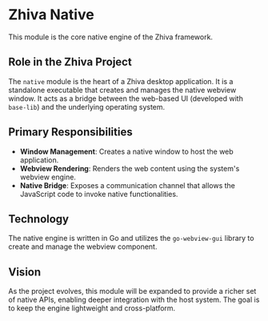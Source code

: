 # Zhiva Native

This module is the core native engine of the Zhiva framework.

## Role in the Zhiva Project

The `native` module is the heart of a Zhiva desktop application. It is a standalone executable that creates and manages the native webview window. It acts as a bridge between the web-based UI (developed with `base-lib`) and the underlying operating system.

## Primary Responsibilities

-   **Window Management**: Creates a native window to host the web application.
-   **Webview Rendering**: Renders the web content using the system's webview engine.
-   **Native Bridge**: Exposes a communication channel that allows the JavaScript code to invoke native functionalities.

## Technology

The native engine is written in Go and utilizes the `go-webview-gui` library to create and manage the webview component.

## Vision

As the project evolves, this module will be expanded to provide a richer set of native APIs, enabling deeper integration with the host system. The goal is to keep the engine lightweight and cross-platform.
